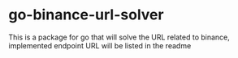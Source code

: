 # go-binance-url-solver
This is a package for go that will solve the URL related to binance, implemented endpoint URL will be listed in the readme
